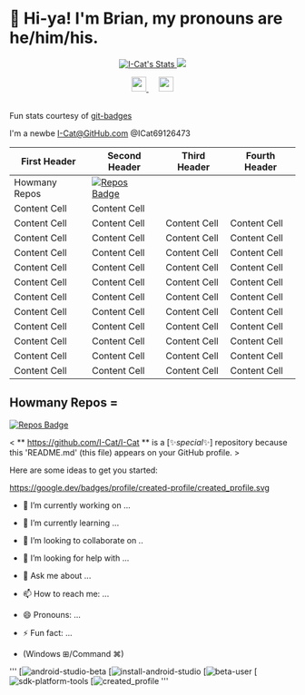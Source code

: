 # 👋 Hi-ya! I'm Brian, my pronouns are he/him/his.

<p align="center">
  <a href="https://github.com/I-Cat" class="rich-diff-level-one">
    <img src="https://github-readme-stats.vercel.app/api?username=I-Cat&title_color=333&text_color=777" alt="I-Cat's Stats" >
    <img src="https://img.shields.io/badge/Made%20with-%E2%9D%A4-red.svg?colorB=11a9f7">
  </a>
</p>

<p align="center">
  <a href="https://linkedin.com/in/%%%%%%">
    <img src="https://img.icons8.com/color/48/000000/linkedin-circled.png" width="26px"/>
  </a>
  &emsp;
  <a href="https://twitter.com/ICat69126473">
    <img src="https://img.icons8.com/color/48/000000/twitter-circled.png" width="26px"/>
  </a>
  <br><br>
  
  Fun stats courtesy of [git-badges](https://pufler.dev/git-badges) 
  
  I'm a newbe I-Cat@GitHub.com 
              @ICat69126473
              
First Header  | Second Header  | Third Header | Fourth Header
------------- | -------------  | ------------ | -------------
 Howmany Repos| [![Repos Badge](https://badges.pufler.dev/repos/I-Cat)](https://badges.pufler.dev)
  | Content Cell  | Content Cell
Content Cell  | Content Cell  | Content Cell  | Content Cell
Content Cell  | Content Cell  | Content Cell  | Content Cell
Content Cell  | Content Cell  | Content Cell  | Content Cell
Content Cell  | Content Cell  | Content Cell  | Content Cell
Content Cell  | Content Cell  | Content Cell  | Content Cell
Content Cell  | Content Cell  | Content Cell  | Content Cell
Content Cell  | Content Cell  | Content Cell  | Content Cell
Content Cell  | Content Cell  | Content Cell  | Content Cell
Content Cell  | Content Cell  | Content Cell  | Content Cell
Content Cell  | Content Cell  | Content Cell  | Content Cell
Content Cell  | Content Cell  | Content Cell  | Content Cell

## Howmany Repos =
[![Repos Badge](https://badges.pufler.dev/repos/I-Cat)](https://badges.pufler.dev)

< ** https://github.com/I-Cat/I-Cat ** is a [✨_special_✨] repository because this 'README.md' (this file) appears on your GitHub profile. >

Here are some ideas to get you started:

https://google.dev/badges/profile/created-profile/created_profile.svg

+ 🔭 I’m currently working on ...

+ 🌱 I’m currently learning ...

+ 👯 I’m looking to collaborate on ..

+ 🤔 I’m looking for help with ...

+ 💬 Ask me about ...

+ 📫 How to reach me: ...

+ 😄 Pronouns: ...

+ ⚡ Fun fact: ...
+ (Windows ⊞/Command ⌘)

'''
[![android-studio-beta](https://google.dev/badges/activity/android/install-android-studio-beta/badge.svg)
[![install-android-studio](https://google.dev/badges/activity/android/install-android-studio/badge.svg)
[![beta-user](https://google.dev/badges/events/beta/beta-user.svg)
[![sdk-platform-tools](https://google.dev/badges/activity/android/sdk-platform-tools/badge.svg)
[![created_profile](https://google.dev/badges/profile/created-profile/created_profile.svg)
'''
